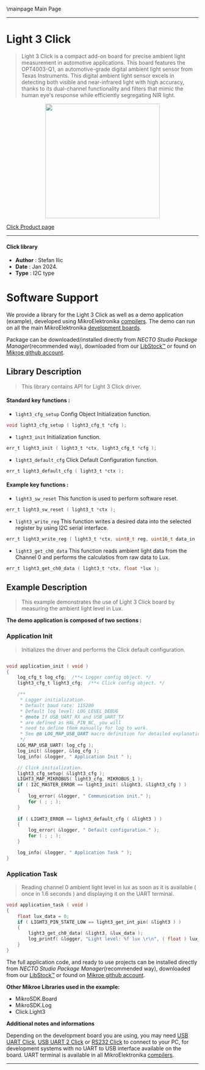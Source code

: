 \mainpage Main Page

---
# Light 3 Click

> Light 3 Click is a compact add-on board for precise ambient light measurement in automotive applications. This board features the OPT4003-Q1, an automotive-grade digital ambient light sensor from Texas Instruments. This digital ambient light sensor excels in detecting both visible and near-infrared light with high accuracy, thanks to its dual-channel functionality and filters that mimic the human eye's response while efficiently segregating NIR light.

<p align="center">
  <img src="https://download.mikroe.com/images/click_for_ide/light3_click.png" height=300px>
</p>

[Click Product page](https://www.mikroe.com/light-3-click)

---


#### Click library

- **Author**        : Stefan Ilic
- **Date**          : Jan 2024.
- **Type**          : I2C type


# Software Support

We provide a library for the Light 3 Click
as well as a demo application (example), developed using MikroElektronika
[compilers](https://www.mikroe.com/necto-studio).
The demo can run on all the main MikroElektronika [development boards](https://www.mikroe.com/development-boards).

Package can be downloaded/installed directly from *NECTO Studio Package Manager*(recommended way), downloaded from our [LibStock&trade;](https://libstock.mikroe.com) or found on [Mikroe github account](https://github.com/MikroElektronika/mikrosdk_click_v2/tree/master/clicks).

## Library Description

> This library contains API for Light 3 Click driver.

#### Standard key functions :

- `light3_cfg_setup` Config Object Initialization function.
```c
void light3_cfg_setup ( light3_cfg_t *cfg );
```

- `light3_init` Initialization function.
```c
err_t light3_init ( light3_t *ctx, light3_cfg_t *cfg );
```

- `light3_default_cfg` Click Default Configuration function.
```c
err_t light3_default_cfg ( light3_t *ctx );
```

#### Example key functions :

- `light3_sw_reset` This function is used to perform software reset.
```c
err_t light3_sw_reset ( light3_t *ctx );
```

- `light3_write_reg` This function writes a desired data into the selected register by using I2C serial interface.
```c
err_t light3_write_reg ( light3_t *ctx, uint8_t reg, uint16_t data_in );
```

- `light3_get_ch0_data` This function reads ambient light data from the Channel 0 and performs the calculatios from raw data to Lux.
```c
err_t light3_get_ch0_data ( light3_t *ctx, float *lux );
```

## Example Description

> This example demonstrates the use of Light 3 Click board by measuring the ambient light level in Lux.

**The demo application is composed of two sections :**

### Application Init

> Initializes the driver and performs the Click default configuration.

```c

void application_init ( void ) 
{
    log_cfg_t log_cfg;  /**< Logger config object. */
    light3_cfg_t light3_cfg;  /**< Click config object. */

    /** 
     * Logger initialization.
     * Default baud rate: 115200
     * Default log level: LOG_LEVEL_DEBUG
     * @note If USB_UART_RX and USB_UART_TX 
     * are defined as HAL_PIN_NC, you will 
     * need to define them manually for log to work. 
     * See @b LOG_MAP_USB_UART macro definition for detailed explanation.
     */
    LOG_MAP_USB_UART( log_cfg );
    log_init( &logger, &log_cfg );
    log_info( &logger, " Application Init " );

    // Click initialization.
    light3_cfg_setup( &light3_cfg );
    LIGHT3_MAP_MIKROBUS( light3_cfg, MIKROBUS_1 );
    if ( I2C_MASTER_ERROR == light3_init( &light3, &light3_cfg ) ) 
    {
        log_error( &logger, " Communication init." );
        for ( ; ; );
    }
    
    if ( LIGHT3_ERROR == light3_default_cfg ( &light3 ) )
    {
        log_error( &logger, " Default configuration." );
        for ( ; ; );
    }

    log_info( &logger, " Application Task " );
}

```

### Application Task

> Reading channel 0 ambient light level in lux as soon as it is available ( once in 1.6 seconds ) and displaying it on the UART terminal.

```c
void application_task ( void ) 
{
    float lux_data = 0;
    if ( LIGHT3_PIN_STATE_LOW == light3_get_int_pin( &light3 ) )
    { 
        light3_get_ch0_data( &light3, &lux_data );
        log_printf( &logger, "Light level: %f lux \r\n", ( float ) lux_data );
    }
}
```

The full application code, and ready to use projects can be installed directly from *NECTO Studio Package Manager*(recommended way), downloaded from our [LibStock&trade;](https://libstock.mikroe.com) or found on [Mikroe github account](https://github.com/MikroElektronika/mikrosdk_click_v2/tree/master/clicks).

**Other Mikroe Libraries used in the example:**

- MikroSDK.Board
- MikroSDK.Log
- Click.Light3

**Additional notes and informations**

Depending on the development board you are using, you may need
[USB UART Click](https://www.mikroe.com/usb-uart-click),
[USB UART 2 Click](https://www.mikroe.com/usb-uart-2-click) or
[RS232 Click](https://www.mikroe.com/rs232-click) to connect to your PC, for
development systems with no UART to USB interface available on the board. UART
terminal is available in all MikroElektronika
[compilers](https://shop.mikroe.com/compilers).

---
